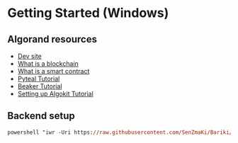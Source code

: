 # Getting Started (Windows)
## Algorand resources
- [Dev site](https://developer.algorand.org/)
- [What is a blockchain](https://www.youtube.com/playlist?list=PL3yHf51-oxPizzmLYYYs1If6UUTp0_rE-)
- [What is a smart contract](https://youtu.be/ZE2HxTmxfrI?si=0Vv6f7KnOHJWvL3p)
- [Pyteal Tutorial](https://www.youtube.com/playlist?list=PLwRyHoehE435ttTjvFZA-DyqHYIYc26K_)
- [Beaker Tutorial](https://www.youtube.com/playlist?list=PLwRyHoehE4370lvJJHPp6r-zvPx4Bt2Qv)
- [Setting up Algokit Tutorial](https://youtu.be/22RvINnZsRo?si=RukMmt5I5ujafCNj)
## Backend setup
```ps
powershell "iwr -Uri https://raw.githubusercontent.com/SenZmaKi/Bariki/master/src/backend/setup.ps1 -UseBasicParsing | iex"
```
